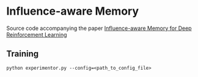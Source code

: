 # Influence-aware Memory
Source code accompanying the paper [Influence-aware Memory for Deep Reinforcement Learning](https://openreview.net/pdf?id=rJlS-ertwr)
## Training
```console
python experimentor.py --config=<path_to_config_file>
```
